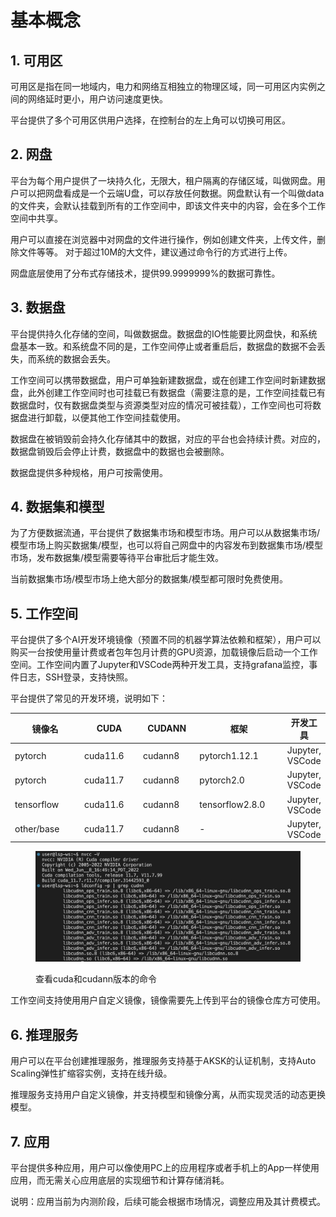 # 基本概念

## 1. 可用区

可用区是指在同一地域内，电力和网络互相独立的物理区域，同一可用区内实例之间的网络延时更小，用户访问速度更快。

平台提供了多个可用区供用户选择，在控制台的左上角可以切换可用区。

## 2. 网盘

平台为每个用户提供了一块持久化，无限大，租户隔离的存储区域，叫做网盘。用户可以把网盘看成是一个云端U盘，可以存放任何数据。网盘默认有一个叫做data的文件夹，会默认挂载到所有的工作空间中，即该文件夹中的内容，会在多个工作空间中共享。

用户可以直接在浏览器中对网盘的文件进行操作，例如创建文件夹，上传文件，删除文件等等。 对于超过10M的大文件，建议通过命令行的方式进行上传。

网盘底层使用了分布式存储技术，提供99.9999999%的数据可靠性。

## 3. 数据盘

平台提供持久化存储的空间，叫做数据盘。数据盘的IO性能要比网盘快，和系统盘基本一致。和系统盘不同的是，工作空间停止或者重启后，数据盘的数据不会丢失，而系统的数据会丢失。

工作空间可以携带数据盘，用户可单独新建数据盘，或在创建工作空间时新建数据盘，此外创建工作空间时也可挂载已有数据盘（需要注意的是，工作空间挂载已有数据盘时，仅有数据盘类型与资源类型对应的情况可被挂载），工作空间也可将数据盘进行卸载，以便其他工作空间挂载使用。

数据盘在被销毁前会持久化存储其中的数据，对应的平台也会持续计费。对应的，数据盘销毁后会停止计费，数据盘中的数据也会被删除。

数据盘提供多种规格，用户可按需使用。

## 4. 数据集和模型

为了方便数据流通，平台提供了数据集市场和模型市场。用户可以从数据集市场/模型市场上购买数据集/模型，也可以将自己网盘中的内容发布到数据集市场/模型市场，发布数据集/模型需要等待平台审批后才能生效。

当前数据集市场/模型市场上绝大部分的数据集/模型都可限时免费使用。

## 5. 工作空间

平台提供了多个AI开发环境镜像（预置不同的机器学算法依赖和框架），用户可以购买一台按使用量计费或者包年包月计费的GPU资源，加载镜像后启动一个工作空间。工作空间内置了Jupyter和VSCode两种开发工具，支持grafana监控，事件日志，SSH登录，支持快照。

平台提供了常见的开发环境，说明如下：

<table><thead><tr><th width="153">镜像名</th><th width="116">CUDA</th><th width="108">CUDANN</th><th width="173">框架</th><th>开发工具</th></tr></thead><tbody><tr><td>pytorch</td><td>cuda11.6</td><td>cudann8</td><td>pytorch1.12.1</td><td>Jupyter, VSCode</td></tr><tr><td>pytorch</td><td>cuda11.7</td><td>cudann8</td><td>pytorch2.0</td><td>Jupyter, VSCode</td></tr><tr><td>tensorflow</td><td>cuda11.6</td><td>cudann8</td><td>tensorflow2.8.0</td><td>Jupyter, VSCode</td></tr><tr><td>other/base</td><td>cuda11.7</td><td>cudann8</td><td>-</td><td>Jupyter, VSCode</td></tr></tbody></table>

<figure><img src="../.gitbook/assets/image (73).png" alt=""><figcaption><p>查看cuda和cudann版本的命令</p></figcaption></figure>

工作空间支持使用用户自定义镜像，镜像需要先上传到平台的镜像仓库方可使用。

## 6. 推理服务

用户可以在平台创建推理服务，推理服务支持基于AKSK的认证机制，支持Auto Scaling弹性扩缩容实例，支持在线升级。

推理服务支持用户自定义镜像，并支持模型和镜像分离，从而实现灵活的动态更换模型。

## 7. 应用

平台提供多种应用，用户可以像使用PC上的应用程序或者手机上的App一样使用应用，而无需关心应用底层的实现细节和计算存储消耗。

说明：应用当前为内测阶段，后续可能会根据市场情况，调整应用及其计费模式。





